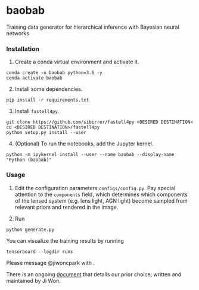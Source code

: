 # baobab

Training data generator for hierarchical inference with Bayesian neural networks

### Installation

1. Create a conda virtual environment and activate it.
```shell
conda create -n baobab python=3.6 -y
conda activate baobab
```

2. Install some dependencies.
```shell
pip install -r requirements.txt
```

3. Install `fastell4py`.
```shell
git clone https://github.com/sibirrer/fastell4py <DESIRED DESTINATION>
cd <DESIRED DESTINATION>/fastell4py
python setup.py install --user
```

4. (Optional) To run the notebooks, add the Jupyter kernel.
```shell
python -m ipykernel install --user --name baobab --display-name "Python (baobab)"
```

### Usage

1. Edit the configuration parameters `configs/config.py`. Pay special attention to the `components` field, which determines which components of the lensed system (e.g. lens light, AGN light) become sampled from relevant priors and rendered in the image.

2. Run
```shell
python generate.py
```

You can visualize the training results by running
```
tensorboard --logdir runs
```

Please message @jiwoncpark with .

There is an ongoing [document](https://www.overleaf.com/read/pswdqwttjbjr) that details our prior choice, written and maintained by Ji Won.